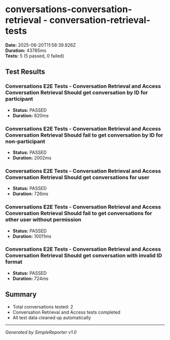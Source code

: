 # conversations-conversation-retrieval - conversation-retrieval-tests

**Date:** 2025-06-20T11:58:39.926Z  
**Duration:** 43785ms  
**Tests:** 5 (5 passed, 0 failed)

## Test Results


### Conversations E2E Tests - Conversation Retrieval and Access Conversation Retrieval Should get conversation by ID for participant
- **Status:** PASSED
- **Duration:** 820ms



### Conversations E2E Tests - Conversation Retrieval and Access Conversation Retrieval Should fail to get conversation by ID for non-participant
- **Status:** PASSED
- **Duration:** 2002ms



### Conversations E2E Tests - Conversation Retrieval and Access Conversation Retrieval Should get conversations for user
- **Status:** PASSED
- **Duration:** 726ms



### Conversations E2E Tests - Conversation Retrieval and Access Conversation Retrieval Should fail to get conversations for other user without permission
- **Status:** PASSED
- **Duration:** 10011ms



### Conversations E2E Tests - Conversation Retrieval and Access Conversation Retrieval Should get conversation with invalid ID format
- **Status:** PASSED
- **Duration:** 724ms



## Summary

- Total conversations tested: 2
- Conversation Retrieval and Access tests completed
- All test data cleaned up automatically

---
*Generated by SimpleReporter v1.0*
